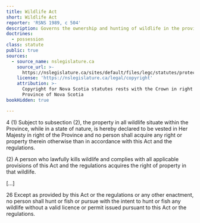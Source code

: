 ```yaml
---
title: Wildlife Act
short: Wildlife Act
reporter: 'RSNS 1989, c 504'
description: Governs the ownership and hunting of wildlife in the province.
doctrines:
  - possession
class: statute
public: true
sources:
  - source_name: nslegislature.ca
    source_url: >-
      https://nslegislature.ca/sites/default/files/legc/statutes/protect.htm
    license: 'https://nslegislature.ca/legal/copyright'
    attribution: >-
      Copyright for Nova Scotia statutes rests with the Crown in right of the
      Province of Nova Scotia
bookHidden: true

---
```


<div id="statute">

<!--2(w) “fur-bearing animal” means beaver, muskrat, red squir- rel, mink, otter, skunk, weasel, fisher, marten, lynx, bobcat, cougar, fox, coyote, raccoon and any other non-domesticated animal which may be designated as a fur-bearing animal by the Governor in Coun- cil, and includes any part of such animal, but does not include bear or snowshoe hare;-->

4 (1) Subject to subsection (2), the property in all wildlife situate within the Province, while in a state of nature, is hereby declared to be vested in Her Majesty in right of the Province and no person shall acquire any right or property therein otherwise than in accordance with this Act and the regulations.

(2) A person who lawfully kills wildlife and complies with all applicable provisions of this Act and the regulations acquires the right of property in that wildlife.

[...]

26 Except as provided by this Act or the regulations or any other enactment, no person shall hunt or fish or pursue with the intent to hunt or fish any wildlife without a valid licence or permit issued pursuant to this Act or the regulations.

</div>
